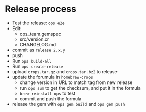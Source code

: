 # Release process

- Test the release:
  `ops e2e`
- Edit:
  - ops_team.gemspec
  - src/version.cr
  - CHANGELOG.md
- commit as `release 2.x.y`
- push
- Run `ops build-all`
- Run `ops create-release`
- upload `crops.tar.gz` and `crops.tar.bz2` to release
- update the forumula in `homebrew-crops`
  - change version in URL to match tag from new release
  - run `ops sum` to get the checksum, and put it in the formula
  - `brew reinstall ops` to test
  - commit and push the formula
- release the gem with `ops gem build` and `ops gem push`
